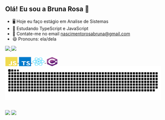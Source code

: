 ## Olá! Eu sou a Bruna Rosa 👋

- 🖥️ Hoje eu faço estágio em Analise de Sistemas 
- 🌱 Estudando TypeScript e JavaScript 
- 💬 Contate-me no email nascimentorosabruna@gmail.com 
- 😄 Pronouns: ela/dela 

<div>
  <a href="https://github.com/BruhRosa">
    <img heigth="180cm" src="https://github-readme-stats.vercel.app//api?username=BruhRosa&show_icons=true&theme=dracula&include_all_commits=true&count_private=true"/>
    <img heigth="180cm" src="https://github-readme-stats.vercel.app//api/top-langs/?username=BruhRosa&layout-compact&langs_count-16&theme=dracula"/>
</div>

<div style="display: inline_block"><br>
  <img align="center" alt="Bruna-Js" height="30" width="40" src="https://raw.githubusercontent.com/devicons/devicon/master/icons/javascript/javascript-plain.svg">
  <img align="center" alt="Bruna-Ts" height="30" width="40" src="https://raw.githubusercontent.com/devicons/devicon/master/icons/typescript/typescript-plain.svg">
  <img align="center" alt="Bruna-React" height="30" width="40" src="https://raw.githubusercontent.com/devicons/devicon/master/icons/react/react-original.svg">
  <img align="center" alt="Bruna-Csharp" height="30" width="40" src="https://raw.githubusercontent.com/devicons/devicon/master/icons/csharp/csharp-original.svg">
</div>

<picture>
  <source media="(prefers-color-scheme: dark)" srcset="https://raw.githubusercontent.com/BruhRosa/BruhRosa/output/github-contribution-grid-snake-dark.svg">
  <source media="(prefers-color-scheme: light)" srcset="https://raw.githubusercontent.com/BruhRosa/BruhRosa/output/github-contribution-grid-snake.svg">
  <img alt="github contribution grid snake animation" src="https://raw.githubusercontent.com/BruhRosa/BruhRosa/output/github-contribution-grid-snake.svg">
</picture>

##

<div> 
  <a href="https://instagram.com/rosabruuna" target="_blank"><img src="https://img.shields.io/badge/-Instagram-%23E4405F?style=for-the-badge&logo=instagram&logoColor=white" target="_blank"></a>
  <a href = "mailto:nascimentorosabruna@gmail.com"><img src="https://img.shields.io/badge/-Gmail-%23333?style=for-the-badge&logo=gmail&logoColor=white" target="_blank"></a>
</div>
